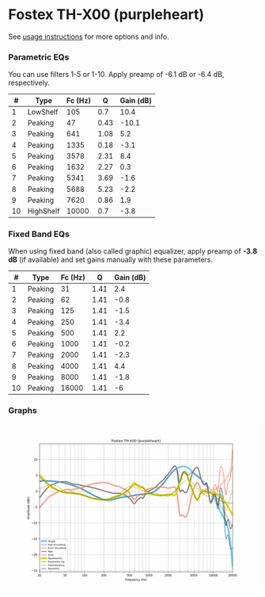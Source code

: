 # Fostex TH-X00 (purpleheart)
See [usage instructions](https://github.com/jaakkopasanen/AutoEq#usage) for more options and info.

### Parametric EQs
You can use filters 1-5 or 1-10. Apply preamp of -6.1 dB or -6.4 dB, respectively.

|   # | Type      |   Fc (Hz) |    Q |   Gain (dB) |
|-----|-----------|-----------|------|-------------|
|   1 | LowShelf  |       105 | 0.7  |        10.4 |
|   2 | Peaking   |        47 | 0.43 |       -10.1 |
|   3 | Peaking   |       641 | 1.08 |         5.2 |
|   4 | Peaking   |      1335 | 0.18 |        -3.1 |
|   5 | Peaking   |      3578 | 2.31 |         8.4 |
|   6 | Peaking   |      1632 | 2.27 |         0.3 |
|   7 | Peaking   |      5341 | 3.69 |        -1.6 |
|   8 | Peaking   |      5688 | 5.23 |        -2.2 |
|   9 | Peaking   |      7620 | 0.86 |         1.9 |
|  10 | HighShelf |     10000 | 0.7  |        -3.8 |

### Fixed Band EQs
When using fixed band (also called graphic) equalizer, apply preamp of **-3.8 dB** (if available) and set gains manually with these parameters.

|   # | Type    |   Fc (Hz) |    Q |   Gain (dB) |
|-----|---------|-----------|------|-------------|
|   1 | Peaking |        31 | 1.41 |         2.4 |
|   2 | Peaking |        62 | 1.41 |        -0.8 |
|   3 | Peaking |       125 | 1.41 |        -1.5 |
|   4 | Peaking |       250 | 1.41 |        -3.4 |
|   5 | Peaking |       500 | 1.41 |         2.2 |
|   6 | Peaking |      1000 | 1.41 |        -0.2 |
|   7 | Peaking |      2000 | 1.41 |        -2.3 |
|   8 | Peaking |      4000 | 1.41 |         4.4 |
|   9 | Peaking |      8000 | 1.41 |        -1.8 |
|  10 | Peaking |     16000 | 1.41 |        -6   |

### Graphs
![](./Fostex%20TH-X00%20(purpleheart).png)
